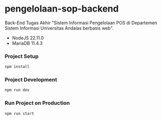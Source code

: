 # pengelolaan-sop-backend

Back-End Tugas Akhir "Sistem Informasi Pengelolaan POS di Departemen Sistem Informasi Universitas Andalas berbasis web".

- NodeJS 22.11.0
- MariaDB 11.4.3

### Project Setup

```sh
npm install
```

### Project Development

```sh
npm run dev
```

### Run Project on Production

```sh
npm run start
```

